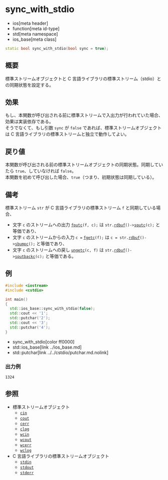 # sync_with_stdio
* ios[meta header]
* function[meta id-type]
* std[meta namespace]
* ios_base[meta class]

```cpp
static bool sync_with_stdio(bool sync = true);
```

## 概要
標準ストリームオブジェクトと C 言語ライブラリの標準ストリーム（stdio）との同期状態を設定する。


## 効果
もし、本関数が呼び出される前に標準ストリームで入出力が行われていた場合、効果は実装依存である。  
そうでなくて、もし引数 `sync` が `false` であれば、標準ストリームオブジェクトは C 言語ライブラリの標準ストリームと独立で動作してよい。


## 戻り値
本関数が呼び出される前の標準ストリームオブジェクトの同期状態。同期していたら `true`、していなければ `false`。  
本関数を初めて呼び出した場合、`true`（つまり、初期状態は同期している）。


## 備考
標準ストリーム `str` が C 言語ライブラリの標準ストリーム `f` と同期している場合、

- 文字 `c` のストリームへの出力 [`fputc`](../../cstdio/fputc.md.nolink)`(f, c);` は `str.`[`rdbuf`](../basic_ios/rdbuf.md)`()->`[`sputc`](../../streambuf/basic_streambuf/sputc.md.nolink)`(c);` と等価であり、
- 文字 `c` のストリームからの入力 `c =` [`fgetc`](../../cstdio/fgetc.md.nolink)`(f);` は `c = str.`[`rdbuf`](../basic_ios/rdbuf.md)`()->`[`sbumpc`](../../streambuf/basic_streambuf/sbumpc.md.nolink)`();` と等価であり、
- 文字 `c` のストリームへの戻し [`ungetc`](../../cstdio/ungetc.md.nolink)`(c, f)` は `str.`[`rdbuf`](../basic_ios/rdbuf.md)`()->`[`sputbackc`](../../streambuf/basic_streambuf/sputbackc.md.nolink)`(c);` と等価である。


## 例
```cpp example
#include <iostream>
#include <cstdio>

int main()
{
  std::ios_base::sync_with_stdio(false);
  std::cout << '1';
  std::putchar('2');
  std::cout << '3';
  std::putchar('4');
}
```
* sync_with_stdio[color ff0000]
* std::ios_base[link ../ios_base.md]
* std::putchar[link ../../cstdio/putchar.md.nolink]

### 出力例
```
1324
```


## 参照
- 標準ストリームオブジェクト
    - [`cin`](../../iostream/cin.md)
    - [`cout`](../../iostream/cout.md)
    - [`cerr`](../../iostream/cerr.md)
    - [`clog`](../../iostream/clog.md)
    - [`wcin`](../../iostream/wcin.md.nolink)
    - [`wcout`](../../iostream/wcout.md.nolink)
    - [`wcerr`](../../iostream/wcerr.md.nolink)
    - [`wclog`](../../iostream/wclog.md.nolink)
- C 言語ライブラリの標準ストリームオブジェクト
    - [`stdin`](../../cstdio/stdin.md.nolink)
    - [`stdout`](../../cstdio/stdout.md.nolink)
    - [`stderr`](../../cstdio/stderr.md.nolink)
